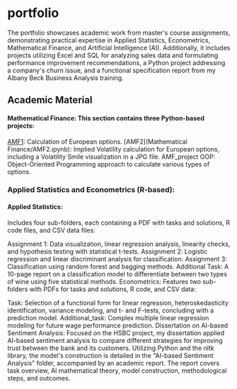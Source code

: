 # portfolio
The portfolio showcases academic work from master's course assignments, demonstrating practical expertise in Applied Statistics, Econometrics, Mathematical Finance, and Artificial Intelligence (AI). Additionally, it includes projects utilizing Excel and SQL for analyzing sales data and formulating performance improvement recommendations, a Python project addressing a company's churn issue, and a functional specification report from my Albany Beck Business Analysis training.

## Academic Material
#### Mathematical Finance: This section contains three Python-based projects:

[AMF1](./Mathematical%20Finance/AMF1.ipynb): Calculation of European options.
[AMF2](Mathematical Finance/AMF2.ipynb): Implied Volatility calculation for European options, including a Volatility Smile visualization in a JPG file.
AMF_project OOP: Object-Oriented Programming approach to calculate various types of options.

### Applied Statistics and Econometrics (R-based):

#### Applied Statistics: 
Includes four sub-folders, each containing a PDF with tasks and solutions, R code files, and CSV data files:

Assignment 1: Data visualization, linear regression analysis, linearity checks, and hypothesis testing with statistical t-tests.
Assignment 2: Logistic regression and linear discriminant analysis for classification.
Assignment 3: Classification using random forest and bagging methods.
Additional Task: A 10-page report on a classification model to differentiate between two types of wine using five statistical methods.
Econometrics: Features two sub-folders with PDFs for tasks and solutions, R code, and CSV data:

Task: Selection of a functional form for linear regression, heteroskedasticity identification, variance modeling, and t- and F-tests, concluding with a prediction model.
Additional_task: Complex multiple linear regression modeling for future wage performance prediction.
Dissertation on AI-based Sentiment Analysis:
Focused on the HSBC project, my dissertation applied AI-based sentiment analysis to compare different strategies for improving trust between the bank and its customers. Utilizing Python and the nltk library, the model's construction is detailed in the "AI-based Sentiment Analysis" folder, accompanied by an academic report. The report covers task overview, AI mathematical theory, model construction, methodological steps, and outcomes.




